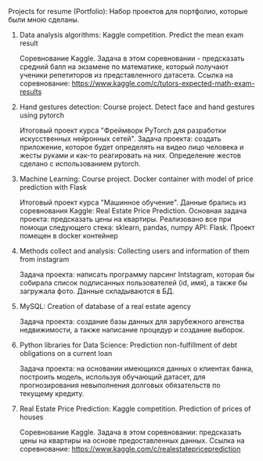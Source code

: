 Projects for resume (Portfolio):
Набор проектов для портфолио, которые были мною сделаны.

1. Data analysis algorithms: 
	Kaggle competition. Predict the mean exam result
	
	Соревнование Kaggle. Задача в этом соревновании - предсказать средний балл на экзамене по математике, который получают ученики репетиторов из представленного датасета.
	Ссылка на соревнование: https://www.kaggle.com/c/tutors-expected-math-exam-results

2. Hand gestures detection:
	Course project. Detect face and hand gestures using pytorch
	
	Итоговый проект курса "Фреймворк PyTorch для разработки искусственных нейронных сетей". Задача проекта: создать приложение, которое будет определять на видео лицо человека и жесты руками и как-то реагировать на них. Определение жестов сделано с использованием pytorch.

3. Machine Learning:
	Course project. Docker container with model 
	of price prediction with Flask
	
	Итоговый проект курса "Машинное обучение". Данные брались из соревнования Kaggle: Real Estate Price Prediction. Основная задача проекта: предсказать цены на квартиры.
	Реализовано все при помощи следующего стека: sklearn, pandas, numpy API: Flask. Проект помещен в docker контейнер

4. Methods collect and analysis:
	Collecting users and information of them from instagram
	
	Задача проекта: написать программу парсинг Intstagram, которая бы собирала список подписанных пользователей (id, имя), а также бы загружала фото. Данные складываются в БД.
	

5. MySQL:
	Creation of database of a real estate agency
	
	Задача проекта: создание базы данных для зарубежного агенства недвижимости, а также написание процедур и создание выборок.
	
6. Python libraries for Data Science:
	Prediction non-fulfillment of debt obligations on a current loan
	
	Задача проекта: на основании имеющихся данных о клиентах банка, построить модель, используя обучающий датасет, для прогнозирования невыполнения долговых обязательств
	по текущему кредиту.

7. Real Estate Price Prediction:
	Kaggle competition. Prediction of prices of houses
	
	Соревнование Kaggle. Задача в этом соревновании: предсказать цены на квартиры на основе предоставленных данных. 
	Ссылка на соревнование: https://www.kaggle.com/c/realestatepriceprediction



